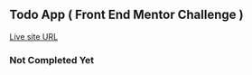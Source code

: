 ## Todo App ( Front End Mentor Challenge )

[Live site URL](https://todo-today-app.netlify.app/)

### Not Completed Yet
